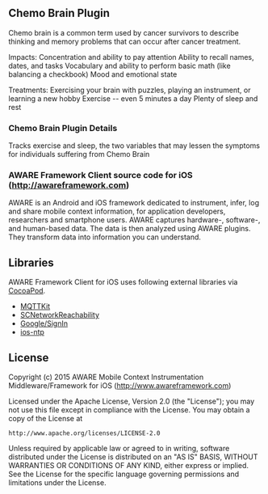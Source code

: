 ## Chemo Brain Plugin
Chemo brain is a common term used by cancer survivors to describe thinking and memory problems that can occur after cancer treatment. 

Impacts:
Concentration and ability to pay attention
Ability to recall names, dates, and tasks
Vocabulary and ability to perform basic math (like balancing a checkbook)
Mood and emotional state

Treatments: 
Exercising your brain with puzzles, playing an instrument, or learning a new hobby
Exercise -- even 5 minutes a day
Plenty of sleep and rest

### Chemo Brain Plugin Details
Tracks exercise and sleep, the two variables that may lessen the symptoms for individuals suffering from Chemo Brain

### AWARE Framework Client source code for iOS (http://awareframework.com)
AWARE is an Android and iOS framework dedicated to instrument, infer, log and share mobile context information, 
for application developers, researchers and smartphone users. AWARE captures hardware-, software-, and human-based data. 
The data is then analyzed using AWARE plugins. They transform data into information you can understand.




## Libraries
AWARE Framework Client for iOS uses following external libraries via [CocoaPod](https://cocoapods.org/).
- [MQTTKit](https://github.com/jmesnil/MQTTKit)
- [SCNetworkReachability](https://github.com/belkevich/reachability-ios)
- [Google/SignIn](https://developers.google.com/identity/sign-in/ios/)
- [ios-ntp](https://github.com/jbenet/ios-ntp)

## License
Copyright (c) 2015 AWARE Mobile Context Instrumentation Middleware/Framework for iOS (http://www.awareframework.com)

Licensed under the Apache License, Version 2.0 (the "License");
you may not use this file except in compliance with the License.
You may obtain a copy of the License at

    http://www.apache.org/licenses/LICENSE-2.0

Unless required by applicable law or agreed to in writing, software
distributed under the License is distributed on an "AS IS" BASIS,
WITHOUT WARRANTIES OR CONDITIONS OF ANY KIND, either express or implied.
See the License for the specific language governing permissions and
limitations under the License.